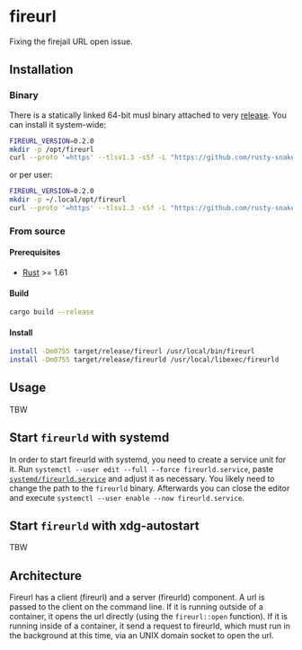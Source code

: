 # fireurl

Fixing the firejail URL open issue.

## Installation

### Binary

There is a statically linked 64-bit musl binary attached to very [release](https://github.com/rusty-snake/fireurl/releases).
You can install it system-wide:

```bash
FIREURL_VERSION=0.2.0
mkdir -p /opt/fireurl
curl --proto '=https' --tlsv1.3 -sSf -L "https://github.com/rusty-snake/fireurl/releases/download/v$FIREURL_VERSION/fireurl-v$FIREURL_VERSION-x86_64-unknown-linux-musl.tar.xz" | tar -xJf- -C /opt/fireurl
```

or per user:

```bash
FIREURL_VERSION=0.2.0
mkdir -p ~/.local/opt/fireurl
curl --proto '=https' --tlsv1.3 -sSf -L "https://github.com/rusty-snake/fireurl/releases/download/v$FIREURL_VERSION/fireurl-v$FIREURL_VERSION-x86_64-unknown-linux-musl.tar.xz" | tar -xJf- -C ~/.local/opt/fireurl
```


### From source

#### Prerequisites

 - [Rust](https://www.rust-lang.org/) >= 1.61

#### Build

```bash
cargo build --release
```

#### Install

```bash
install -Dm0755 target/release/fireurl /usr/local/bin/fireurl
install -Dm0755 target/release/fireurld /usr/local/libexec/fireurld
```

## Usage

TBW

## Start `fireurld` with systemd

In order to start fireurld with systemd, you need to create a service unit for it.
Run `systemctl --user edit --full --force fireurld.service`, paste [`systemd/fireurld.service`](systemd/fireurld.service)
and adjust it as necessary. You likely need to change the path to the `fireurld`
binary. Afterwards you can close the editor and execute
`systemctl --user enable --now fireurld.service`.

## Start `fireurld` with xdg-autostart

TBW

## Architecture

Fireurl has a client (fireurl) and a server (fireurld) component.
A url is passed to the client on the command line. If it is running outside
of a container, it opens the url directly (using the `fireurl::open` function).
If it is running inside of a container, it send a request to fireurld, which
must run in the background at this time, via an UNIX domain socket to open the
url.
